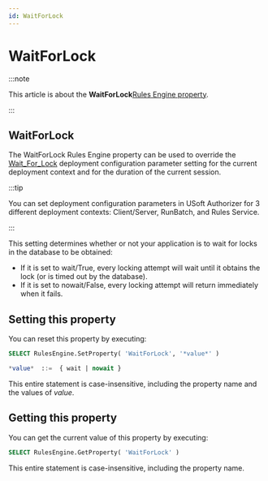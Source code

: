 ```yaml
---
id: WaitForLock
---
```


# WaitForLock




:::note

This article is about the **WaitForLock**[Rules Engine property](/docs/Modeller_and_Rules_Engine/Rules_Engine_properties).

:::

## **WaitForLock**

The WaitForLock Rules Engine property can be used to override the [Wait_For_Lock](/docs/Authorisation_and_access/Deployment_configurations/Wait_for_Lock.md) deployment configuration parameter setting for the current deployment context and for the duration of the current session.


:::tip

You can set deployment configuration parameters in USoft Authorizer for 3 different deployment contexts: Client/Server, RunBatch, and Rules Service.

:::

This setting determines whether or not your application is to wait for locks in the database to be obtained:

- If it is set to wait/True, every locking attempt will wait until it obtains the lock (or is timed out by the database).
- If it is set to nowait/False, every locking attempt will return immediately when it fails.

## Setting this property

You can reset this property by executing:

```sql
SELECT RulesEngine.SetProperty( 'WaitForLock', '*value*' )

*value*  ::=  { wait | nowait }
```

This entire statement is case-insensitive, including the property name and the values of *value*.

## Getting this property

You can get the current value of this property by executing:

```sql
SELECT RulesEngine.GetProperty( 'WaitForLock' )
```

This entire statement is case-insensitive, including the property name.